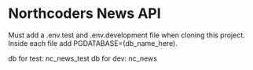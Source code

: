# Northcoders News API

Must add a .env.test and .env.development file when cloning this project. Inside each file add PGDATABASE=(db_name_here).

db for test: nc_news_test
db for dev: nc_news
